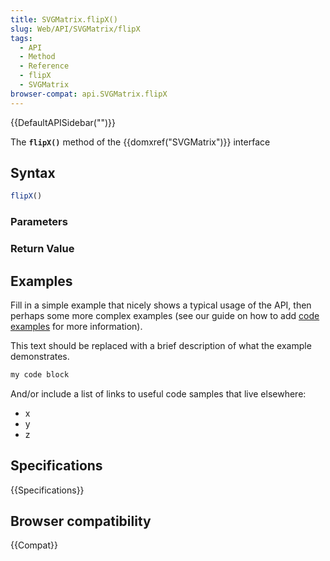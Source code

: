 ```yaml
---
title: SVGMatrix.flipX()
slug: Web/API/SVGMatrix/flipX
tags:
  - API
  - Method
  - Reference
  - flipX
  - SVGMatrix
browser-compat: api.SVGMatrix.flipX
---
```

{{DefaultAPISidebar("")}}

The **`flipX()`** method of the {{domxref("SVGMatrix")}} interface 

## Syntax

```js
flipX()
```

### Parameters



### Return Value



## Examples

Fill in a simple example that nicely shows a typical usage of the API, then perhaps some more complex examples (see our guide on how to add [code examples](/en-US/docs/MDN/Contribute/Structures/Code_examples) for more information).

This text should be replaced with a brief description of what the example demonstrates.

```js
my code block
```

And/or include a list of links to useful code samples that live elsewhere:

*   x
*   y
*   z

## Specifications

{{Specifications}}

## Browser compatibility

{{Compat}}

